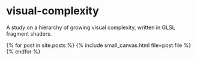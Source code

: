 # visual-complexity

A study on a hierarchy of growing visual complexity, written in GLSL fragment shaders.

{% for post in site.posts %}
{% include small_canvas.html file=post.file %}
{% endfor %}
